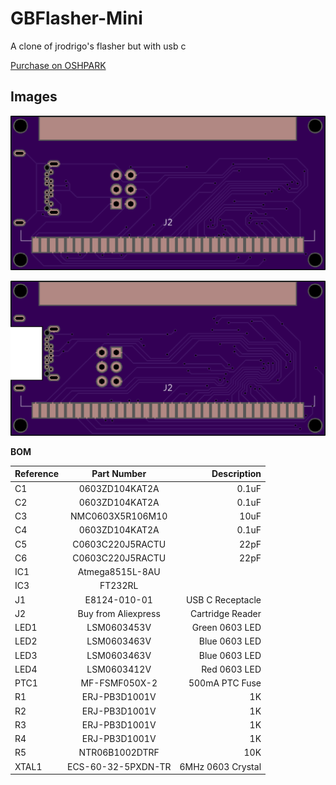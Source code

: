 # GBFlasher-Mini
A clone of jrodrigo's flasher but with usb c

[Purchase on OSHPARK](https://oshpark.com/shared_projects/QA55haLS)


## Images

![Front](front.png)


![Back](back.png)

**BOM**

| Reference        | Part Number           | Description  |
| ------------- |:-------------:| -----:|
| C1 | 0603ZD104KAT2A | 0.1uF |
| C2 | 0603ZD104KAT2A | 0.1uF |
| C3 | NMC0603X5R106M10 | 10uF |
| C4 | 0603ZD104KAT2A | 0.1uF |
| C5 | C0603C220J5RACTU | 22pF |
| C6 | C0603C220J5RACTU | 22pF |
| IC1 | Atmega8515L-8AU ||
| IC3 | FT232RL ||
| J1 | E8124-010-01 | USB C Receptacle |
| J2 | Buy from Aliexpress | Cartridge Reader |
| LED1 | LSM0603453V | Green 0603 LED |
| LED2 | LSM0603463V | Blue 0603 LED |
| LED3 | LSM0603463V | Blue 0603 LED |
| LED4 | LSM0603412V | Red 0603 LED |
| PTC1 | MF-FSMF050X-2 | 500mA PTC Fuse |
| R1 | ERJ-PB3D1001V | 1K |
| R2 | ERJ-PB3D1001V | 1K |
| R3 | ERJ-PB3D1001V | 1K |
| R4 | ERJ-PB3D1001V | 1K |
| R5 | NTR06B1002DTRF | 10K |
| XTAL1 | ECS-60-32-5PXDN-TR | 6MHz 0603 Crystal |
